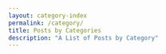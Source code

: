 ```yaml
---
layout: category-index
permalink: /category/
title: Posts by Categories
description: "A List of Posts by Category"
---
```

